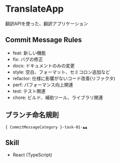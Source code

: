 # TranslateApp
翻訳APIを使った、翻訳アプリケーション

## Commit Message Rules
- feat: 新しい機能
- fix: バグの修正
- docs: ドキュメントのみの変更
- style: 空白、フォーマット、セミコロン追加など
- refactor: 仕様に影響がないコード改善(リファクタ)
- perf: パフォーマンス向上関連
- test: テスト関連
- chore: ビルド、補助ツール、ライブラリ関連

## ブランチ命名規則
```
{ CommitMessageCategory }-task-01-▲▲
```

## Skill
- React (TypeScript)
